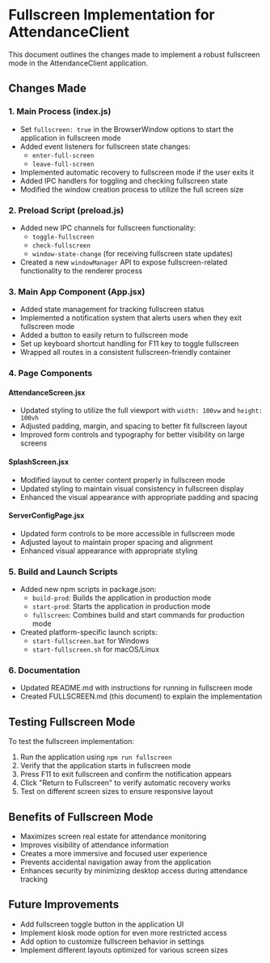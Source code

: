 # Fullscreen Implementation for AttendanceClient

This document outlines the changes made to implement a robust fullscreen mode in the AttendanceClient application.

## Changes Made

### 1. Main Process (index.js)

- Set `fullscreen: true` in the BrowserWindow options to start the application in fullscreen mode
- Added event listeners for fullscreen state changes:
  - `enter-full-screen`
  - `leave-full-screen`
- Implemented automatic recovery to fullscreen mode if the user exits it
- Added IPC handlers for toggling and checking fullscreen state
- Modified the window creation process to utilize the full screen size

### 2. Preload Script (preload.js)

- Added new IPC channels for fullscreen functionality:
  - `toggle-fullscreen`
  - `check-fullscreen`
  - `window-state-change` (for receiving fullscreen state updates)
- Created a new `windowManager` API to expose fullscreen-related functionality to the renderer process

### 3. Main App Component (App.jsx)

- Added state management for tracking fullscreen status
- Implemented a notification system that alerts users when they exit fullscreen mode
- Added a button to easily return to fullscreen mode
- Set up keyboard shortcut handling for F11 key to toggle fullscreen
- Wrapped all routes in a consistent fullscreen-friendly container

### 4. Page Components

#### AttendanceScreen.jsx
- Updated styling to utilize the full viewport with `width: 100vw` and `height: 100vh`
- Adjusted padding, margin, and spacing to better fit fullscreen layout
- Improved form controls and typography for better visibility on large screens

#### SplashScreen.jsx
- Modified layout to center content properly in fullscreen mode
- Updated styling to maintain visual consistency in fullscreen display
- Enhanced the visual appearance with appropriate padding and spacing

#### ServerConfigPage.jsx
- Updated form controls to be more accessible in fullscreen mode
- Adjusted layout to maintain proper spacing and alignment
- Enhanced visual appearance with appropriate styling

### 5. Build and Launch Scripts

- Added new npm scripts in package.json:
  - `build-prod`: Builds the application in production mode
  - `start-prod`: Starts the application in production mode
  - `fullscreen`: Combines build and start commands for production mode
- Created platform-specific launch scripts:
  - `start-fullscreen.bat` for Windows
  - `start-fullscreen.sh` for macOS/Linux

### 6. Documentation

- Updated README.md with instructions for running in fullscreen mode
- Created FULLSCREEN.md (this document) to explain the implementation

## Testing Fullscreen Mode

To test the fullscreen implementation:

1. Run the application using `npm run fullscreen`
2. Verify that the application starts in fullscreen mode
3. Press F11 to exit fullscreen and confirm the notification appears
4. Click "Return to Fullscreen" to verify automatic recovery works
5. Test on different screen sizes to ensure responsive layout

## Benefits of Fullscreen Mode

- Maximizes screen real estate for attendance monitoring
- Improves visibility of attendance information
- Creates a more immersive and focused user experience
- Prevents accidental navigation away from the application
- Enhances security by minimizing desktop access during attendance tracking

## Future Improvements

- Add fullscreen toggle button in the application UI
- Implement kiosk mode option for even more restricted access
- Add option to customize fullscreen behavior in settings
- Implement different layouts optimized for various screen sizes 